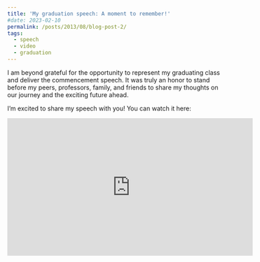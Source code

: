 ```yaml
---
title: 'My graduation speech: A moment to remember!'
#date: 2023-02-10 
permalink: /posts/2013/08/blog-post-2/
tags:
  - speech
  - video
  - graduation
---
```


I am beyond grateful for the opportunity to represent my graduating class and deliver the commencement speech. It was truly an honor to stand before my peers, professors, family, and friends to share my thoughts on our journey and the exciting future ahead.

I’m excited to share my speech with you! You can watch it here:
<iframe width="560" height="315" 
    src="https://www.youtube.com/embed/XWER_x7zYck" 
    frameborder="0" allowfullscreen>
</iframe>


